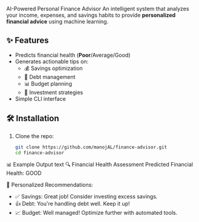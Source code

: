 AI-Powered Personal Finance Advisor
An intelligent system that analyzes your income, expenses, and savings habits to provide **personalized financial advice** using machine learning.

## ✨ Features
- Predicts financial health (**Poor**/Average/Good)
- Generates actionable tips on:
  - 💰 Savings optimization
  - 🏦 Debt management
  - 📊 Budget planning
  - 🚀 Investment strategies
- Simple CLI interface
## 🛠️ Installation
1. Clone the repo:
   ```bash
   git clone https://github.com/manojAL/finance-advisor.git
   cd finance-advisor
📊 Example Output
text
🔍 Financial Health Assessment
Predicted Financial Health: GOOD

📝 Personalized Recommendations:
- ✅ Savings: Great job! Consider investing excess savings.
- 👍 Debt: You're handling debt well. Keep it up!
- 📈 Budget: Well managed! Optimize further with automated tools.
